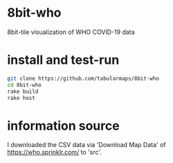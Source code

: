 # 8bit-who
8bit-tile visualization of WHO COVID-19 data

# install and test-run
```zsh
git clone https://github.com/tabularmaps/8bit-who
cd 8bit-who
rake build
rake host
```

# information source
I downloaded the CSV data via 'Download Map Data' of https://who.sprinklr.com/ to 'src'.

